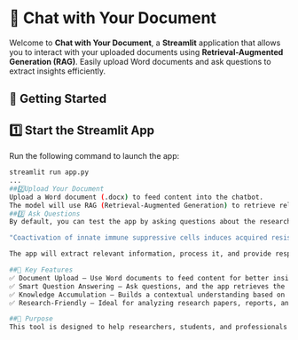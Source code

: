 # 📄 Chat with Your Document

Welcome to **Chat with Your Document**, a **Streamlit** application that allows you to interact with your uploaded documents using **Retrieval-Augmented Generation (RAG)**. Easily upload Word documents and ask questions to extract insights efficiently.

## 🚀 Getting Started

## 1️⃣ Start the Streamlit App
Run the following command to launch the app:
```bash
streamlit run app.py
...
##2️⃣Upload Your Document
Upload a Word document (.docx) to feed content into the chatbot.
The model will use RAG (Retrieval-Augmented Generation) to retrieve relevant information from your document.
##3️⃣ Ask Questions
By default, you can test the app by asking questions about the research topic:

"Coactivation of innate immune suppressive cells induces acquired resistance against combined TLR agonism and PD-1 blockade"

The app will extract relevant information, process it, and provide responses based on your queries.

##📌 Key Features
✅ Document Upload – Use Word documents to feed content for better insights.
✅ Smart Question Answering – Ask questions, and the app retrieves the most relevant information.
✅ Knowledge Accumulation – Builds a contextual understanding based on your uploaded documents.
✅ Research-Friendly – Ideal for analyzing research papers, reports, and detailed documents.

##🎯 Purpose
This tool is designed to help researchers, students, and professionals efficiently extract knowledge from documents without manually searching through pages of content.
